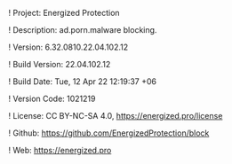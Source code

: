 ! Project: Energized Protection

! Description: ad.porn.malware blocking.

! Version: 6.32.0810.22.04.102.12

! Build Version: 22.04.102.12

! Build Date: Tue, 12 Apr 22 12:19:37 +06

! Version Code: 1021219

! License: CC BY-NC-SA 4.0, https://energized.pro/license

! Github: https://github.com/EnergizedProtection/block

! Web: https://energized.pro
